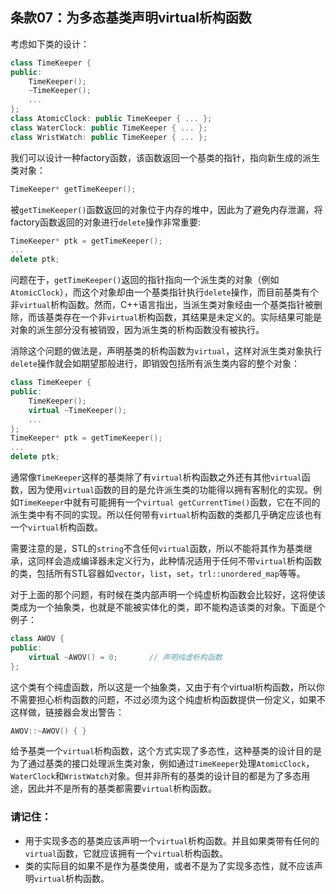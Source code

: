 ## 条款07：为多态基类声明virtual析构函数
考虑如下类的设计：
```c++
class TimeKeeper {
public:
    TimeKeeper();
    ~TimeKeeper();
    ...
};
class AtomicClock: public TimeKeeper { ... };
class WaterClock: public TimeKeeper { ... };
class WristWatch: public TimeKeeper { ... };
```
我们可以设计一种factory函数，该函数返回一个基类的指针，指向新生成的派生类对象：
```c++
TimeKeeper* getTimeKeeper();
```
被`getTimeKeeper()`函数返回的对象位于内存的堆中，因此为了避免内存泄漏，将factory函数返回的对象进行`delete`操作非常重要:
```c++
TimeKeeper* ptk = getTimeKeeper();
...
delete ptk;
```
问题在于，`getTimeKeeper()`返回的指针指向一个派生类的对象（例如`AtomicClock`），而这个对象却由一个基类指针执行`delete`操作，而目前基类有个非`virtual`析构函数。然而，C++语言指出，当派生类对象经由一个基类指针被删除，而该基类存在一个非`virtual`析构函数，其结果是未定义的。实际结果可能是对象的派生部分没有被销毁，因为派生类的析构函数没有被执行。

消除这个问题的做法是，声明基类的析构函数为`virtual`，这样对派生类对象执行`delete`操作就会如期望那般进行，即销毁包括所有派生类内容的整个对象：
```c++
class TimeKeeper {
public:
    TimeKeeper();
    virtual ~TimeKeeper();
    ...
};
TimeKeeper* ptk = getTimeKeeper();
...
delete ptk;
```
通常像`TimeKeeper`这样的基类除了有`virtual`析构函数之外还有其他`virtual`函数，因为使用`virtual`函数的目的是允许派生类的功能得以拥有客制化的实现。例如`TimeKeeper`中就有可能拥有一个`virtual getCurrentTime()`函数，它在不同的派生类中有不同的实现。所以任何带有`virtual`析构函数的类都几乎确定应该也有一个`virtual`析构函数。

需要注意的是，STL的`string`不含任何`virtual`函数，所以不能将其作为基类继承，这同样会造成编译器未定义行为，此种情况适用于任何不带`virtual`析构函数的类，包括所有STL容器如`vector`，`list`，`set`，`trl::unordered_map`等等。

对于上面的那个问题，有时候在类内部声明一个纯虚析构函数会比较好，这将使该类成为一个抽象类，也就是不能被实体化的类，即不能构造该类的对象。下面是个例子：
```c++
class AWOV {
public:
    virtual ~AWOV() = 0;       // 声明纯虚析构函数
};
```
这个类有个纯虚函数，所以这是一个抽象类，又由于有个virtual析构函数，所以你不需要担心析构函数的问题，不过必须为这个纯虚析构函数提供一份定义，如果不这样做，链接器会发出警告：
```c++
AWOV::~AWOV() { }
```
给予基类一个`virtual`析构函数，这个方式实现了多态性，这种基类的设计目的是为了通过基类的接口处理派生类对象，例如通过`TimeKeeper`处理`AtomicClock`，`WaterClock`和`WristWatch`对象。但并非所有的基类的设计目的都是为了多态用途，因此并不是所有的基类都需要`virtual`析构函数。
### 请记住：
* 用于实现多态的基类应该声明一个`virtual`析构函数。并且如果类带有任何的`virtual`函数，它就应该拥有一个`virtual`析构函数。
* 类的实际目的如果不是作为基类使用，或者不是为了实现多态性，就不应该声明`virtual`析构函数。